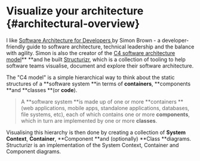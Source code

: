 # Visualize your architecture {#architectural-overview}

I like [Software Architecture for Developers ](https://leanpub.com/b/software-architecture)by Simon Brown - a developer-friendly guide to software architecture, technical leadership and the balance with agility. Simon is also the creator of the [C4 software architecture model](https://structurizr.com/help/c4)** **and he built [Structurizr](https://structurizr.com/), which is a collection of tooling to help software teams visualise, document and explore their software architecture.

The "C4 model" is a simple hierarchical way to think about the static structures of a **software system **in terms of **containers**, **components **and **classes **\(or **code**\).

> A **software system **is made up of one or more **containers **\(web applications, mobile apps, standalone applications, databases, file systems, etc\), each of which contains one or more **components**, which in turn are implemented by one or more **classes**.

Visualising this hierarchy is then done by creating a collection of **System Context**, **Container**, **Component **and \(optionally\) **Class **diagrams. Structurizr is an implementation of the System Context, Container and Component diagrams.

